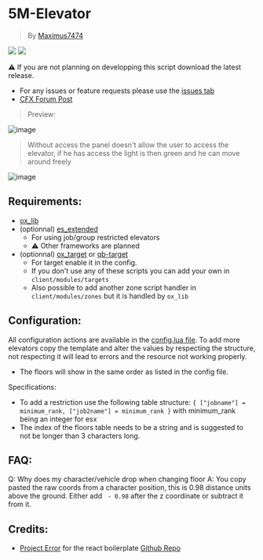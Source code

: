 # 5M-Elevator
> By [Maximus7474](https://github.com/Maximus7474)

  ![](https://img.shields.io/github/downloads/Maximus7474/5M-Elevator/total?logo=github)
  ![](https://img.shields.io/github/v/release/Maximus7474/5M-Elevator?logo=github)

⚠️ If you are not planning on developping this script download the latest release.

- For any issues or feature requests please use the [issues tab](https://github.com/Maximus7474/5M-Elevator/issues)
- [CFX Forum Post](https://forum.cfx.re/t/free-elevator-interface/5241372/1)

> Preview:

![image](https://github.com/Maximus7474/5M-Elevator/assets/94017712/75fcdbda-4ba5-4935-862a-b84d222f5497)

> Without access the panel doesn't allow the user to access the elevator, if he has access the light is then green and he can move around freely

![image](https://github.com/user-attachments/assets/74788f52-7e37-40be-a5a0-f199e2d590f4)

## Requirements:
- [ox_lib](https://github.com/overextended/ox_lib/releases)
- (optionnal) [es_extended](https://github.com/esx-framework/esx_core/releases)
  - For using job/group restricted elevators
  - ⚠️ Other frameworks are planned
- (optionnal) [ox_target](https://github.com/overextended/ox_target/releases) or [qb-target](https://github.com/qbcore-framework/qb-target)
  - For target enable it in the config.
  - If you don't use any of these scripts you can add your own in `client/modules/targets`
  - Also possible to add another zone script handler in `client/modules/zones` but it is handled by `ox_lib`

## Configuration:
All configuration actions are available in the [config.lua file](https://github.com/Maximus7474/5M-Elevator/blob/1.0.1/shared/config.lua).
To add more elevators copy the template and alter the values by respecting the structure, not respecting it will lead to errors and the resource not working properly.
- The floors will show in the same order as listed in the config file.

Specifications:
- To add a restriction use the following table structure: `{ ["jobname"] = minimum_rank, ["job2name"] = minimum_rank }` with minimum_rank being an integer for esx
- The index of the floors table needs to be a string and is suggested to not be longer than 3 characters long.

## FAQ:
Q: Why does my character/vehicle drop when changing floor
A: You copy pasted the raw coords from a character position, this is 0.98 distance units above the ground. Either add ` - 0.98` after the z coordinate or subtract it from it.

## Credits:
- [Project Error](https://github.com/project-error) for the react boilerplate [Github Repo](https://github.com/project-error/fivem-react-boilerplate-lua)
